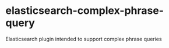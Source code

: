 # elasticsearch-complex-phrase-query
Elasticsearch plugin intended to support complex phrase queries
